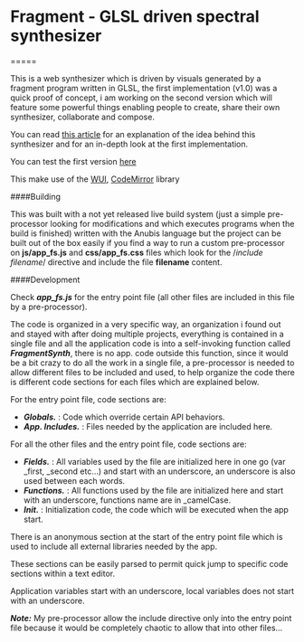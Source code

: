 # Fragment - GLSL driven spectral synthesizer
=====

This is a web synthesizer which is driven by visuals generated by a fragment program written in GLSL, the first implementation (v1.0) was a quick proof of concept, i am working on the second version which will feature some powerful things enabling people to create, share their own synthesizer, collaborate and compose.

You can read [this article](http://www.garzul.tonsite.biz/wordpress/2016/07/23/fragment-synthesizer-glsl-powered-html5-spectral-synthesizer/) for an explanation of the idea behind this synthesizer and for an in-depth look at the first implementation.

You can test the first version [here](https://grz0zrg.github.io/fs/)

This make use of the [WUI](https://github.com/grz0zrg/wui), [CodeMirror](https://codemirror.net/) library

####Building

This was built with a not yet released live build system (just a simple pre-processor looking for modifications and which executes programs when the build is finished) written with the Anubis language but the project can be built out of the box easily if you find a way to run a custom pre-processor on **js/app_fs.js** and **css/app_fs.css** files which look for the /*include filename*/ directive and include the file **filename** content.

####Development

Check ***app_fs.js*** for the entry point file (all other files are included in this file by a pre-processor).

The code is organized in a very specific way, an organization i found out and stayed with after doing multiple projects, everything is contained in a single file and all the application code is into a self-invoking function called ***FragmentSynth***, there is no app. code outside this function, since it would be a bit crazy to do all the work in a single file, a pre-processor is needed to allow different files to be included and used, to help organize the code there is different code sections for each files which are explained below.

For the entry point file, code sections are:

* ***Globals.*** : Code which override certain API behaviors.
* ***App. Includes.*** : Files needed by the application are included here.

For all the other files and the entry point file, code sections are:

* ***Fields.*** : All variables used by the file are initialized here in one go (var _first, _second etc...) and start with an underscore, an underscore is also used between each words.
* ***Functions.*** : All functions used by the file are initialized here and start with an underscore, functions name are in _camelCase.
* ***Init.*** : Initialization code, the code which will be executed when the app start.

There is an anonymous section at the start of the entry point file which is used to include all external libraries needed by the app.

These sections can be easily parsed to permit quick jump to specific code sections within a text editor.

Application variables start with an underscore, local variables does not start with an underscore.

***Note:*** My pre-processor allow the include directive only into the entry point file because it would be completely chaotic to allow that into other files...